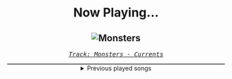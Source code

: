 <div align="center"> 
<h1>Now Playing...</h1>

![Monsters](https://i.scdn.co/image/ab67616d00001e02111a4efc860777cce697098b)
--
_<samp><a href="https://open.spotify.com/track/0FnNvh5Azabpbfb7xSmZpj">Track: Monsters - Currents</a></samp>_

<div style="border: 1px #4B5054 solid"></div>
<details>
  <summary>
    Previous played songs
  </summary>
  <table>
    <thead>
      <tr>
        <th>
          Artist
        </th>
        <th>
          Song
        </th>
        <th>
          Link
        </th>
      </tr>
    </thead>
    <tbody>
      <tr><td>Currents</td><td>Monsters</td><td><a href="https://open.spotify.com/track/0FnNvh5Azabpbfb7xSmZpj">https://open.spotify.com/track/0FnNvh5Azabpbfb7xSmZpj</a></td></tr><tr><td>NOVELISTS</td><td>Terrorist</td><td><a href="https://open.spotify.com/track/6kvQe0HWLETwLcsmn8ceIf">https://open.spotify.com/track/6kvQe0HWLETwLcsmn8ceIf</a></td></tr><tr><td>Icon For Hire</td><td>Venom</td><td><a href="https://open.spotify.com/track/4TM8RzdmNGhGOTtSeUlEnF">https://open.spotify.com/track/4TM8RzdmNGhGOTtSeUlEnF</a></td></tr><tr><td>Currents</td><td>Let Me Leave</td><td><a href="https://open.spotify.com/track/4xDcGgOzoQq5Jrfa2gkY03">https://open.spotify.com/track/4xDcGgOzoQq5Jrfa2gkY03</a></td></tr><tr><td>We Came As Romans</td><td>Plagued</td><td><a href="https://open.spotify.com/track/6xC8tcFBMMjJIyfPw66lDF">https://open.spotify.com/track/6xC8tcFBMMjJIyfPw66lDF</a></td></tr><tr><td>Peyton Parrish</td><td>March To The Gates</td><td><a href="https://open.spotify.com/track/3RVru0rmT7fy8zdxLKfj1X">https://open.spotify.com/track/3RVru0rmT7fy8zdxLKfj1X</a></td></tr><tr><td>Orbit Culture</td><td>Dawn of Light</td><td><a href="https://open.spotify.com/track/0aMoadZPZjM4B12GsxkSlF">https://open.spotify.com/track/0aMoadZPZjM4B12GsxkSlF</a></td></tr><tr><td>Breaking Benjamin</td><td>The Diary of Jane - Single Version</td><td><a href="https://open.spotify.com/track/0faXHILILebCGnJBPU6KJJ">https://open.spotify.com/track/0faXHILILebCGnJBPU6KJJ</a></td></tr><tr><td>Orbit Culture</td><td>Obsession</td><td><a href="https://open.spotify.com/track/0HLBb4gtsSoJkRN0LqkRt5">https://open.spotify.com/track/0HLBb4gtsSoJkRN0LqkRt5</a></td></tr><tr><td>Peyton Parrish</td><td>Helgafjell</td><td><a href="https://open.spotify.com/track/7nlvE0cMCiehR9gGaUUve3">https://open.spotify.com/track/7nlvE0cMCiehR9gGaUUve3</a></td></tr><tr><td>Daedric</td><td>Alchemy</td><td><a href="https://open.spotify.com/track/3fkA9mS8PFF7EDyBqnmL6s">https://open.spotify.com/track/3fkA9mS8PFF7EDyBqnmL6s</a></td></tr><tr><td>Blue Stahli</td><td>Nemesis</td><td><a href="https://open.spotify.com/track/5c1DXkdrEppSOOZhLCnK32">https://open.spotify.com/track/5c1DXkdrEppSOOZhLCnK32</a></td></tr><tr><td>Blue Stahli</td><td>ULTRAnumb - Paul Udarov Remix</td><td><a href="https://open.spotify.com/track/4NOKedLAEhWB3NewYuyiMS">https://open.spotify.com/track/4NOKedLAEhWB3NewYuyiMS</a></td></tr><tr><td>Nitroverts</td><td>Control (feat. A Broken Silence)</td><td><a href="https://open.spotify.com/track/73vNJotthGC2YGSTUkJD5N">https://open.spotify.com/track/73vNJotthGC2YGSTUkJD5N</a></td></tr><tr><td>Soul Extract</td><td>Carrier Signal</td><td><a href="https://open.spotify.com/track/5Jaf4NzAvm7SkvOZKNOZRl">https://open.spotify.com/track/5Jaf4NzAvm7SkvOZKNOZRl</a></td></tr><tr><td>Celldweller</td><td>Senorita Bonita</td><td><a href="https://open.spotify.com/track/7c2VMbLL204qAPbyUnCXqN">https://open.spotify.com/track/7c2VMbLL204qAPbyUnCXqN</a></td></tr><tr><td>Nitroverts</td><td>Alienated</td><td><a href="https://open.spotify.com/track/5sPNEPTVWk7vyVxWwdduhQ">https://open.spotify.com/track/5sPNEPTVWk7vyVxWwdduhQ</a></td></tr><tr><td>FreqGen</td><td>Future 1995</td><td><a href="https://open.spotify.com/track/60VBihVG8lxpHDgb2pKjsY">https://open.spotify.com/track/60VBihVG8lxpHDgb2pKjsY</a></td></tr><tr><td>Fury Weekend</td><td>Automatic Love</td><td><a href="https://open.spotify.com/track/3OnWZAEtUnrM6B0IQfPDUk">https://open.spotify.com/track/3OnWZAEtUnrM6B0IQfPDUk</a></td></tr><tr><td>Blue Stahli</td><td>Anti You</td><td><a href="https://open.spotify.com/track/2eeUUqITZqOEuNByNoCZG5">https://open.spotify.com/track/2eeUUqITZqOEuNByNoCZG5</a></td></tr>
    </tbody>
  </table>
</details>

</div>

